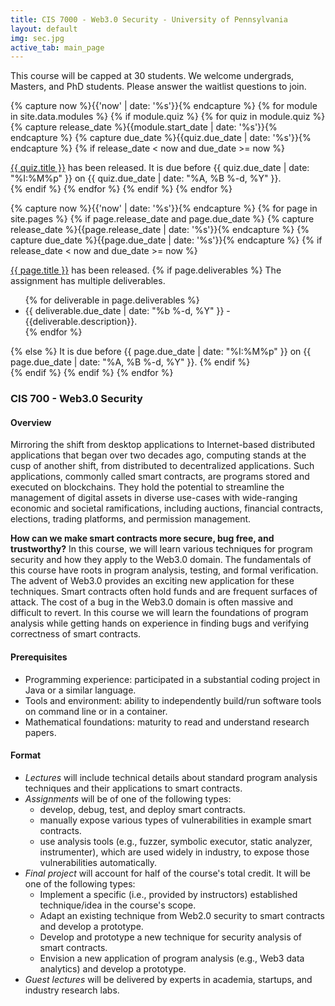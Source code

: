 ```yaml
---
title: CIS 7000 - Web3.0 Security - University of Pennsylvania
layout: default
img: sec.jpg
active_tab: main_page 
---
```


<div class="alert alert-info" markdown="1">
This course will be capped at 30 students. We welcome undergrads, Masters, and PhD students. Please answer the waitlist questions to join.
</div>


<!--
<div class="alert alert-info" markdown="1">
The course is done!  Please fill out this [end of semester survey](https://docs.google.com/forms/d/e/1FAIpQLSfYzkk9MD5WOda8WgUgXeDEDy06gUunApho2Me4nYoLXzgufQ/viewform?usp=sf_link) to give us feedback on how to improve the class next year.  If you loved the class, and would like to apply to be a TA, please fill out [this application](https://docs.google.com/forms/d/e/1FAIpQLSeGM7uegYNxf0pY6T2lOhMpUosnVnH3c1woZ10IcFJ18IKN-A/viewform?usp=sf_link).  If you'd like to volunteer for activities  with my research group you can [fill out this form](https://docs.google.com/forms/d/e/1FAIpQLScWgXblpIkADdO_K3PQIgm4LAGz0o-XEByPIVJg6_ObxZVAPQ/viewform).
</div>


<!-- Display an alert about upcoming quizzes -->
{% capture now %}{{'now' | date: '%s'}}{% endcapture %}
{% for module in site.data.modules %}
{% if module.quiz %}
{% for quiz in module.quiz %}
{% capture release_date %}{{module.start_date | date: '%s'}}{% endcapture %}
{% capture due_date %}{{quiz.due_date | date: '%s'}}{% endcapture %}
{% if release_date < now and due_date >= now %}
<div class="alert alert-info">
<a href="{{quiz.url}}">{{ quiz.title }}</a> has been released. It is due before {{ quiz.due_date | date: "%I:%M%p" }} on {{ quiz.due_date | date: "%A, %B %-d, %Y" }}.
</div>
{% endif %}
{% endfor %}
{% endif %}
{% endfor %}
<!-- End alert for upcoming quizzes -->

<!-- Display an alert about upcoming homework assignments -->
{% capture now %}{{'now' | date: '%s'}}{% endcapture %}
{% for page in site.pages %}
{% if page.release_date and page.due_date %}
{% capture release_date %}{{page.release_date | date: '%s'}}{% endcapture %}
{% capture due_date %}{{page.due_date | date: '%s'}}{% endcapture %}
{% if release_date < now and due_date >= now %}
<div class="alert alert-info">
<a href="{{page.url}}">{{ page.title }}</a> has been released.  
{% if page.deliverables %}
The assignment has multiple deliverables.
<ul>
{% for deliverable in page.deliverables %}
<li>{{ deliverable.due_date | date: "%b %-d, %Y" }} - {{deliverable.description}}.</li>
{% endfor %}
</ul>
{% else %}
It is due before {{ page.due_date | date: "%I:%M%p" }} on {{ page.due_date | date: "%A, %B %-d, %Y" }}.
{% endif %}
</div>
{% endif %}
{% endif %}
{% endfor %}
<!-- End alert for upcoming homework assignments -->
 

 



<!--


<div class="alert alert-info" markdown="1">
R2D2 ***Extra Credit*** Assignments (late submission not allowed):
* [Robot Exercise 1: Using Python to Control R2D2](r2d2_assignments/hw1/homework1.html)
* [Robot Exercise 2: Robot Navigation](r2d2_assignments/hw2/homework2.html)
* [Robot Exercise 3: Flag Capture Game using a Minimax Algorithm](r2d2_assignments/hw3/homework3.html)
* [Robot Exercise 4: Commanding Robots with Natural Language](r2d2_assignments/hw4/homework4.html)

Extra Credit Bounty Items:
* ~~Get the Python API that we developed working on Windows~~ (solved by Hanbang with Raspberry Pi)
* Find a way to communicate the robot's gyroscopic sensor info back to Python
* Develop a Python collision detection protocol 
</div>

-->


### CIS 700 - Web3.0 Security

#### Overview

Mirroring the shift from desktop applications to Internet-based distributed applications that began over two
decades ago, computing stands at the cusp of another shift, from distributed to decentralized applications.
Such applications, commonly called smart contracts, are programs stored and executed on blockchains.
They hold the potential to streamline the management of digital assets in diverse use-cases with wide-ranging
economic and societal ramifications, including auctions, financial contracts, elections, trading
platforms, and permission management.


**How can we make smart contracts more secure, bug free, and trustworthy?** 
In this course, we will learn various techniques for program security and how they apply to the Web3.0 domain.
The fundamentals of this course have roots in program analysis, testing, and formal verification. 
The advent of Web3.0 provides an exciting new application for these techniques. 
Smart contracts often hold funds and are frequent surfaces of attack. 
The cost of a bug in the Web3.0 domain is often massive and difficult to revert. 
In this course we will learn the foundations of program analysis while getting hands on experience in finding bugs and verifying correctness of smart contracts. 

#### Prerequisites

- Programming experience: participated in a substantial coding project in Java or a similar language.
- Tools and environment: ability to independently build/run software tools on command line or in a container.
- Mathematical foundations: maturity to read and understand research papers.

#### Format
- *Lectures* will include technical details about standard program analysis techniques and their applications to smart contracts.  
- *Assignments* will be of one of the following types:
	- develop, debug, test, and deploy smart contracts.
	- manually expose various types of vulnerabilities in example smart contracts.
	- use analysis tools (e.g., fuzzer, symbolic executor, static analyzer, instrumenter), which are used widely in industry, to expose those vulnerabilities automatically.
- *Final project* will account for half of the course's total credit. It will be one of the following types:
	- Implement a specific (i.e., provided by instructors) established technique/idea in the course's scope.
	- Adapt an existing technique from Web2.0 security to smart contracts and develop a prototype.
	- Develop and prototype a new technique for security analysis of smart contracts.
	- Envision a new application of program analysis (e.g., Web3 data analytics) and develop a prototype.
- *Guest lectures* will be delivered by experts in academia, startups, and industry research labs. 

